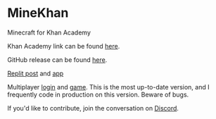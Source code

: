 # MineKhan
Minecraft for Khan Academy

Khan Academy link can be found [here](https://www.khanacademy.org/computer-programming/minekhan/5647155001376768).

GitHub release can be found [here](https://willard21.github.io/MineKhan/index.html).

[Replit post](https://repl.it/talk/share/MineKhan-Minecraft-for-Khan-Academy/87382) and [app](https://replit.com/@Willard21/MineKhan)

Multiplayer [login](https://willard.fun/login) and [game](https://willard.fun/minekhan). This is the most up-to-date version, and I frequently code in production on this version. Beware of bugs.


If you'd like to contribute, join the conversation on [Discord](https://discord.gg/j3SzCQU).
